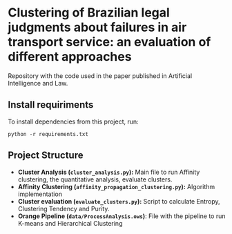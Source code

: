 # Clustering of Brazilian legal judgments about failures in air transport service: an evaluation of different approaches

Repository with the code used in the paper published in Artificial Intelligence and Law.

## Install requiriments

To install dependencies from this project, run:

    python -r requirements.txt

## Project Structure

- **Cluster Analysis (`cluster_analysis.py`):** Main file to run Affinity clustering, the quantitative analysis, evaluate clusters.
- **Affinity Clustering (`affinity_propagation_clustering.py`):** Algorithm implementation
- **Cluster evaluation (`evaluate_clusters.py`):** Script to calculate Entropy, Clustering Tendency and Purity.
- **Orange Pipeline (`data/ProcessAnalysis.ows`)**: File with the pipeline to run K-means and Hierarchical Clustering
